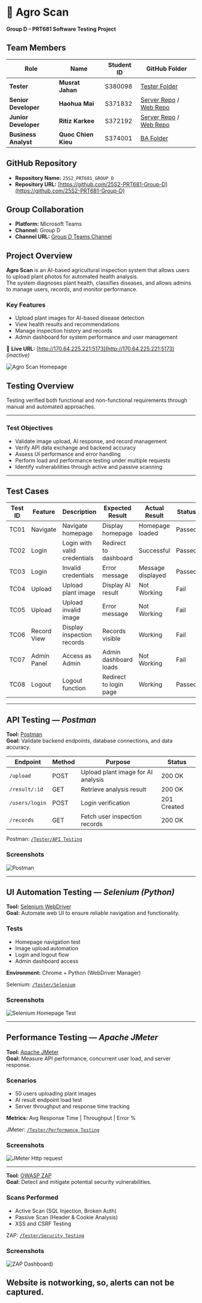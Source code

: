 # 🌿 Agro Scan  
**Group D – PRT681 Software Testing Project**


##  Team Members

| Role | Name | Student ID | GitHub Folder |
|------|------|-------------|----------------|
|  **Tester** | **Musrat Jahan** | S380098 | [Tester Folder](https://github.com/25S2-PRT681-Group-D/Tester_Musrat) |
|  **Senior Developer** | **Haohua Mai** |  S371832 | [Server Repo](https://github.com/25S2-PRT681-Group-D/server) / [Web Repo](https://github.com/25S2-PRT681-Group-D/web) |
|  **Junior Developer** | **Ritiz Karkee** | S372192 | [Server Repo](https://github.com/25S2-PRT681-Group-D/server) / [Web Repo](https://github.com/25S2-PRT681-Group-D/web) |
|  **Business Analyst** | **Quoc Chien Kieu** | S374001 | [BA Folder](https://github.com/25S2-PRT681-Group-D/business_analyst) |


##  GitHub Repository

- **Repository Name:** `25S2_PRT681_GROUP_D`  
- **Repository URL:** [https://github.com/25S2-PRT681-Group-D](https://github.com/25S2-PRT681-Group-D)



##  Group Collaboration

- **Platform:** Microsoft Teams  
- **Channel:** Group D  
- **Channel URL:** [Group D Teams Channel](https://teams.microsoft.com/l/channel/19%3Af3727d1405ce40a8bab190d9c155236e%40thread.tacv2/Group-D?groupId=4ccfbc39-217a-4425-80bd-cb87296d1d50&tenantId=9f248767-8e1a-42f3-836f-c092ab95ff70)



##  Project Overview

**Agro Scan** is an AI-based agricultural inspection system that allows users to upload plant photos for automated health analysis.  
The system diagnoses plant health, classifies diseases, and allows admins to manage users, records, and monitor performance.

###  Key Features
- Upload plant images for AI-based disease detection  
- View health results and recommendations  
- Manage inspection history and records  
- Admin dashboard for system performance and user management  

🔗 **Live URL:** [http://170.64.225.221:5173](http://170.64.225.221:5173) *(inactive)*  

![Agro Scan Homepage](https://github.com/25S2-PRT681-Group-D/Tester_Musrat/blob/main/AgroScan_homepage.png)



##  Testing Overview

Testing verified both functional and non-functional requirements through manual and automated approaches.

---

###  Test Objectives
- Validate image upload, AI response, and record management  
- Verify API data exchange and backend accuracy  
- Assess UI performance and error handling  
- Perform load and performance testing under multiple requests  
- Identify vulnerabilities through active and passive scanning  

---

##  Test Cases

| Test ID | Feature | Description | Expected Result | Actual Result | Status |
|----------|----------|--------------|----------------|---------------|--------|
| TC01 | Navigate | Navigate homepage | Display homepage | Homepage loaded |  Passed |
| TC02 | Login | Login with valid credentials | Redirect to dashboard | Successful |  Passed |
| TC03 | Login | Invalid credentials | Error message | Message displayed |  Passed |
| TC04 | Upload | Upload plant image | Display AI result | Not Working |  Fail |
| TC05 | Upload | Upload invalid image | Error message | Not Working |  Fail |
| TC06 | Record View | Display inspection records | Records visible | Working |  Fail |
| TC07 | Admin Panel | Access as Admin | Admin dashboard loads | Not Working |  Fail|
| TC08 | Logout | Logout function | Redirect to login page | Working |  Passed |

---

##  API Testing — *Postman*

**Tool:** [Postman](https://www.postman.com/)  
**Goal:** Validate backend endpoints, database connections, and data accuracy.

| Endpoint | Method | Purpose | Status |
|-----------|---------|----------|--------|
| `/upload` | POST | Upload plant image for AI analysis |  200 OK |
| `/result/:id` | GET | Retrieve analysis result | 200 OK |
| `/users/login` | POST | Login verification |  201 Created |
| `/records` | GET | Fetch user inspection records |  200 OK |

 Postman: [`/Tester/API Testing`](https://github.com/25S2-PRT681-Group-D/Tester_Musrat/tree/main/API%20Testing)

### Screenshots
![Postman ](https://github.com/25S2-PRT681-Group-D/Tester_Musrat/blob/main/API%20Testing/PostmanAgroScan.png)  

---

## UI Automation Testing — *Selenium (Python)*

**Tool:** [Selenium WebDriver](https://www.selenium.dev/)  
**Goal:** Automate web UI to ensure reliable navigation and functionality.

###  Tests
- Homepage navigation test  
- Image upload automation  
- Login and logout flow  
- Admin dashboard access  

**Environment:** Chrome + Python (WebDriver Manager)

 Selenium: [`/Tester/Selenium`](https://github.com/25S2-PRT681-Group-D/Tester_Musrat/tree/main/Selenium)

###  Screenshots
![Selenium Homepage Test](https://github.com/25S2-PRT681-Group-D/Tester_Musrat/blob/main/Selenium/Selenium%20Agro%20Scan.png)  


---

##  Performance Testing — *Apache JMeter*

**Tool:** [Apache JMeter](https://jmeter.apache.org/)  
**Goal:** Measure API performance, concurrent user load, and server response.

###  Scenarios
- 50 users uploading plant images  
- AI result endpoint load test  
- Server throughput and response time tracking  

**Metrics:** Avg Response Time | Throughput | Error %  

 JMeter: [`/Tester/Performance Testing`](https://github.com/25S2-PRT681-Group-D/Tester_Musrat/tree/main/Performance%20Testing)

###  Screenshots
![JMeter Http request](https://github.com/25S2-PRT681-Group-D/Tester_Musrat/blob/main/Performance%20testing/JmeterAgroScan.png)

---

**Tool:** [OWASP ZAP](https://www.zaproxy.org/)  
**Goal:** Detect and mitigate potential security vulnerabilities.

###  Scans Performed
- Active Scan (SQL Injection, Broken Auth)  
- Passive Scan (Header & Cookie Analysis)  
- XSS and CSRF Testing  

 ZAP: [`/Tester/Security Testing`]( https://github.com/25S2-PRT681-Group-D/Tester_Musrat/tree/main/Security%20Testing)

###  Screenshots
![ZAP Dashboard](https://github.com/25S2-PRT681-Group-D/Tester_Musrat/blob/main/Security%20Testing/ZAP/AgroScan_ZAP_SS.png))  

Website is notworking, so, alerts can not be captured.
---


